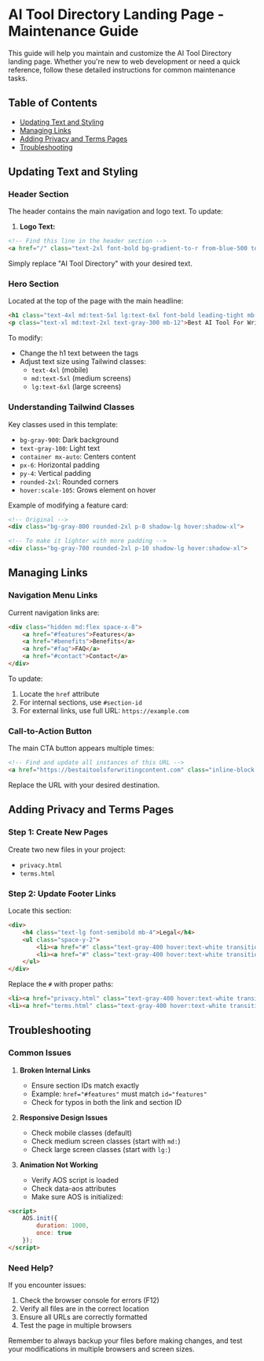 # AI Tool Directory Landing Page - Maintenance Guide

This guide will help you maintain and customize the AI Tool Directory landing page. Whether you're new to web development or need a quick reference, follow these detailed instructions for common maintenance tasks.

## Table of Contents
- [Updating Text and Styling](#updating-text-and-styling)
- [Managing Links](#managing-links)
- [Adding Privacy and Terms Pages](#adding-privacy-and-terms-pages)
- [Troubleshooting](#troubleshooting)

## Updating Text and Styling

### Header Section
The header contains the main navigation and logo text. To update:

1. **Logo Text:**
```html
<!-- Find this line in the header section -->
<a href="/" class="text-2xl font-bold bg-gradient-to-r from-blue-500 to-teal-400 bg-clip-text text-transparent">AI Tool Directory</a>
```
Simply replace "AI Tool Directory" with your desired text.

### Hero Section
Located at the top of the page with the main headline:

```html
<h1 class="text-4xl md:text-5xl lg:text-6xl font-bold leading-tight mb-8 bg-gradient-to-r from-blue-500 to-teal-400 bg-clip-text text-transparent">The BEST AI Tool Directory</h1>
<p class="text-xl md:text-2xl text-gray-300 mb-12">Best AI Tool For Writing Content</p>
```

To modify:
- Change the h1 text between the tags
- Adjust text size using Tailwind classes:
  - `text-4xl` (mobile)
  - `md:text-5xl` (medium screens)
  - `lg:text-6xl` (large screens)

### Understanding Tailwind Classes

Key classes used in this template:
- `bg-gray-900`: Dark background
- `text-gray-100`: Light text
- `container mx-auto`: Centers content
- `px-6`: Horizontal padding
- `py-4`: Vertical padding
- `rounded-2xl`: Rounded corners
- `hover:scale-105`: Grows element on hover

Example of modifying a feature card:
```html
<!-- Original -->
<div class="bg-gray-800 rounded-2xl p-8 shadow-lg hover:shadow-xl">

<!-- To make it lighter with more padding -->
<div class="bg-gray-700 rounded-2xl p-10 shadow-lg hover:shadow-xl">
```

## Managing Links

### Navigation Menu Links
Current navigation links are:

```html
<div class="hidden md:flex space-x-8">
    <a href="#features">Features</a>
    <a href="#benefits">Benefits</a>
    <a href="#faq">FAQ</a>
    <a href="#contact">Contact</a>
</div>
```

To update:
1. Locate the `href` attribute
2. For internal sections, use `#section-id`
3. For external links, use full URL: `https://example.com`

### Call-to-Action Button
The main CTA button appears multiple times:

```html
<!-- Find and update all instances of this URL -->
<a href="https://bestaitoolsforwritingcontent.com" class="inline-block px-8 py-4 bg-blue-600 hover:bg-blue-700 rounded-full">
```

Replace the URL with your desired destination.

## Adding Privacy and Terms Pages

### Step 1: Create New Pages
Create two new files in your project:
- `privacy.html`
- `terms.html`

### Step 2: Update Footer Links
Locate this section:

```html
<div>
    <h4 class="text-lg font-semibold mb-4">Legal</h4>
    <ul class="space-y-2">
        <li><a href="#" class="text-gray-400 hover:text-white transition-colors duration-300">Privacy Policy</a></li>
        <li><a href="#" class="text-gray-400 hover:text-white transition-colors duration-300">Terms of Service</a></li>
    </ul>
</div>
```

Replace the `#` with proper paths:
```html
<li><a href="privacy.html" class="text-gray-400 hover:text-white transition-colors duration-300">Privacy Policy</a></li>
<li><a href="terms.html" class="text-gray-400 hover:text-white transition-colors duration-300">Terms of Service</a></li>
```

## Troubleshooting

### Common Issues

1. **Broken Internal Links**
   - Ensure section IDs match exactly
   - Example: `href="#features"` must match `id="features"`
   - Check for typos in both the link and section ID

2. **Responsive Design Issues**
   - Check mobile classes (default)
   - Check medium screen classes (start with `md:`)
   - Check large screen classes (start with `lg:`)

3. **Animation Not Working**
   - Verify AOS script is loaded
   - Check data-aos attributes
   - Make sure AOS is initialized:
```html
<script>
    AOS.init({
        duration: 1000,
        once: true
    });
</script>
```

### Need Help?
If you encounter issues:
1. Check the browser console for errors (F12)
2. Verify all files are in the correct location
3. Ensure all URLs are correctly formatted
4. Test the page in multiple browsers

Remember to always backup your files before making changes, and test your modifications in multiple browsers and screen sizes.